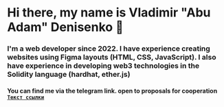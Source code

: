 # Hi there, my name is Vladimir "Abu Adam" Denisenko 👋

### I'm a web developer since 2022. I have experience creating websites using Figma layouts (HTML, CSS, JavaScript). I also have experience in developing web3 technologies in the Solidity language (hardhat, ether.js)

#### You can find me via the telegram link. open to proposals for cooperation <code>[Текст ссылки](адрес "Описание")
</code>
<!--
**AbuAdam07/AbuAdam07** is a ✨ _special_ ✨ repository because its `README.md` (this file) appears on your GitHub profile.

Here are some ideas to get you started:

- 🔭 I’m currently working on ...
- 🌱 I’m currently learning ...
- 👯 I’m looking to collaborate on ...
- 🤔 I’m looking for help with ...
- 💬 Ask me about ...
- 📫 How to reach me: ...
- 😄 Pronouns: ...
- ⚡ Fun fact: ...
-->
